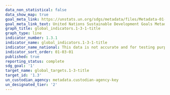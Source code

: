```yaml
---
data_non_statistical: false
data_show_map: true
goal_meta_link: https://unstats.un.org/sdgs/metadata/files/Metadata-01-03-01a.pdf
goal_meta_link_text: United Nations Sustainable Development Goals Metadata (pdf 894kB)
graph_title: global_indicators.1-3-1-title
graph_type: line
indicator_number: 1.3.1
indicator_name: global_indicators.1-3-1-title
indicator_name_national: This data is not accurate and for testing purposes only
indicator_sort_order: 01-03-01
published: true
reporting_status: complete
sdg_goal: '1'
target_name: global_targets.1-3-title
target_id: '1.3'
un_custodian_agency: metadata.custodian-agency-key
un_designated_tier: '2'
---
```

